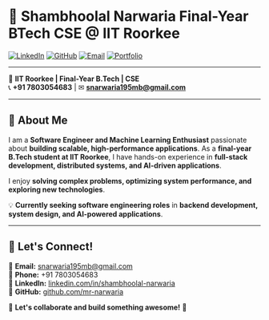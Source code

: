 # 👋 Shambhoolal Narwaria Final-Year BTech CSE @ IIT Roorkee 

[![LinkedIn](https://img.shields.io/badge/LinkedIn-Connect-blue?logo=linkedin)](https://www.linkedin.com/in/shambhoolal-narwaria/) [![GitHub](https://img.shields.io/badge/GitHub-View%20Profile-black?logo=github)](https://github.com/mr-narwaria) [![Email](https://img.shields.io/badge/Email-Contact-red?logo=gmail)](mailto:snarwaria195mb@gmail.com)  [![Portfolio](https://img.shields.io/badge/Portfolio-Visit-green?logo=vercel)](https://shaam-narwaaria.github.io/)  

---

📍 **IIT Roorkee | Final-Year B.Tech | CSE**  
📞 **+91 7803054683** | ✉ **snarwaria195mb@gmail.com**  

---

## 🚀 About Me  
I am a **Software Engineer and Machine Learning Enthusiast** passionate about **building scalable, high-performance applications**. As a **final-year B.Tech student at IIT Roorkee**, I have hands-on experience in **full-stack development, distributed systems, and AI-driven applications**.  

I enjoy **solving complex problems, optimizing system performance, and exploring new technologies**.  

💡 **Currently seeking software engineering roles** in **backend development, system design, and AI-powered applications**.  

---

## 🤝 Let's Connect!  

📩 **Email:** snarwaria195mb@gmail.com  
📱 **Phone:** +91 7803054683  
🔗 **LinkedIn:** [linkedin.com/in/shambhoolal-narwaria](https://linkedin.com/in/shambhoolal-narwaria)  
🐙 **GitHub:** [github.com/mr-narwaria](https://github.com/shaam-narwaaria)  

💬 **Let's collaborate and build something awesome!** 🚀  
